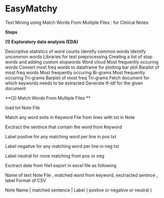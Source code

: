 # EasyMatchy
Text Mining using Match Words From Multiple Files : for Clinical Notes

**Steps**

**(1) Exploratory data analysis (EDA)**

 Descriptive statistics of word counts
 Identify common words
 Identify uncommon words
 Libraries for text preprocessing
 Creating a list of stop words and adding custom stopwords
 Word cloud
 Most frequently occuring words
 Convert most freq words to dataframe for plotting bar plot
 Barplot of most freq words
 Most frequently occuring Bi-grams
 Most frequently occuring Tri-grams
 Barplot of most freq Tri-grams
 Fetch document for which keywords needs to be extracted
 Generate tf-idf for the given document



**(2) Match Words From Multiple Files **

load txt Note File

Match any word exits in Keyword File from lines with txt in Note

Exctract the sentnce that contain the word from Keyword

Label postive for any matching word per line in pos txt

Label negative for any matching word per line in neg txt

Label neutral for none matching from pos or neg

Exctract date from file1 export in excel file as following

Name of text Note File , matched word from keyword, exctracted sentnce , label Format of CSV

Note Name | matched sentence | Label ( postive or negative or neutral )


